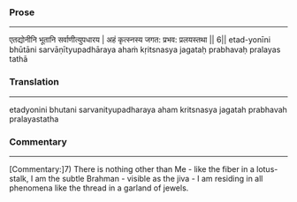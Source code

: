 ### Prose 
 --- 
एतद्योनीनि भूतानि सर्वाणीत्युपधारय |
अहं कृत्स्नस्य जगत: प्रभव: प्रलयस्तथा || 6||
etad-yonīni bhūtāni sarvāṇītyupadhāraya
ahaṁ kṛitsnasya jagataḥ prabhavaḥ pralayas tathā

### Translation 
 --- 
etadyonini bhutani sarvanityupadharaya aham kritsnasya jagatah prabhavah pralayastatha

### Commentary 
 --- 
[Commentary:]7) There is nothing other than Me - like the fiber in a lotus-stalk, I am the subtle Brahman - visible as the jiva - I am residing in all phenomena like the thread in a garland of jewels.
